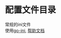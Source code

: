 # 配置文件目录

常规的ini文件 \
使用[go-ini](https://github.com/go-ini/ini),
[帮助文档](https://ini.unknwon.io/docs/intro/getting_started)
